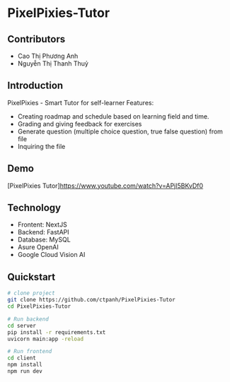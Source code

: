 # PixelPixies-Tutor

## Contributors
- Cao Thị Phương Anh
- Nguyễn Thị Thanh Thuỷ

## Introduction
PixelPixies - Smart Tutor for self-learner
Features:
- Creating roadmap and schedule based on learning field and time.
- Grading and giving feedback for exercises
- Generate question (multiple choice question, true false question) from file
- Inquiring the file

## Demo
[PixelPixies Tutor]https://www.youtube.com/watch?v=APjI5BKvDf0

## Technology
- Frontent: NextJS
- Backend: FastAPI
- Database: MySQL
- Asure OpenAI
- Google Cloud Vision AI

## Quickstart
```bash
# clone project
git clone https://github.com/ctpanh/PixelPixies-Tutor
cd PixelPixies-Tutor

# Run backend
cd server
pip install -r requirements.txt
uvicorn main:app -reload

# Run frontend
cd client
npm install
npm run dev
```
